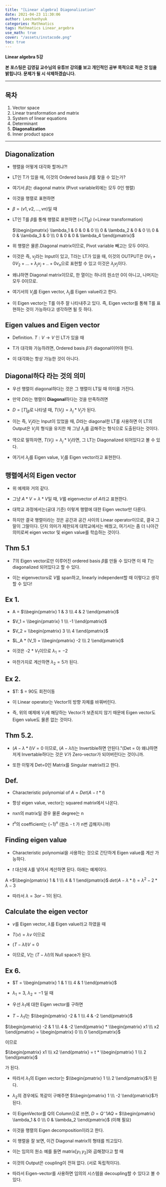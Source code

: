 ```yaml
---
title: "[Linear algebra] Diagonalization"
date: 2021-04-23 11:30:06
author: Leechanhyuk
categories: Mathmatics
tags: Mathmatics Linear_argebra
use_math: true
cover: "/assets/instacode.png"
toc: true
---
```


**Linear algebra 5강**

**본 포스팅은 김영길 교수님의 유튜브 강의를 보고 개인적인 공부 목적으로 적은 것 임을 밝힙니다. 문제가 될 시 삭제하겠습니다.**

* * *

## 목차

1. Vector space
2. Linear transformation and matrix
3. System of linear equations
4. Determinant
5. **Diagonalization**
6. Inner product space

* * *

## Diagonalization

 - 행렬을 어떻게 대각화 할꺼냐?!

 - LT인 T가 있을 때, 이것의 Ordered basis $\beta$를 찾을 수 있는가?

 - 여기서 $\beta$는 diagonal matrix (Pivot variable외에는 모두 0인 행렬)

 - 이것을 행렬로 표현하면

 - $\beta = (v1, v2, ... , vn)$일 때

 - LT인 T를 $\beta$를 통해 행렬로 표현하면 (=$[T]_\beta$) (=Linear transformation)

   $\\begin{pmatrix} \lambda_1 & 0 & 0 & 0 \\\ 0 & \lambda_2 & 0 & 0 \\\ 0 & 0 & \lambda_3 & 0 \\\ 0 & 0 & 0 & \lambda_4 \\end{pmatrix}$

 - 위 행렬은 물론.Diagonal matrix이므로, Pivot variable 빼고는 모두 0이다.

 - 이것은 즉, $v_j$라는 Input이 있고, T라는 LT가 있을 때, 이것의 OUTPUT은 $0V_1 + 0V_2 + ... + \lambda_j v_j + .. + 0v_n$으로 표현할 수 있고 이것은 $\lambda_j v_j$이다.

 - 왜냐하면 Diagonal matrix이므로, 한 열이는 하나의 원소만 0이 아니고, 나머지는 모두 0이므로.

 - 여기서의 $V_j$를 Eigen vector, $\lambda_j$를 Eigen value라고 한다.

 - 이 Eigen vector는 T를 아주 잘 나타내주고 있다. 즉, Eigen vector를 통해 T를 표현하는 것이 가능하다고 생각하면 될 듯 하다.

## Eigen values and Eigen vector

 - Definition. $T:V \to V$ 인 LT가 있을 때

 - T가 대각화 가능하려면, Ordered basis $\beta$가 diagonal이어야 한다.

 - 이 대각화는 항상 가능한 것이 아니다.

## Diagonal하다 라는 것의 의미

 - 우선 행렬이 diagonal하다는 것은 그 행렬이 LT일 때 의미를 가진다.

 - 만약 $D$라는 행렬이 **Diagonal**하다는 것을 만족하려면

 - $D = [T]_\beta$로 나타낼 때, $T(V_j) = \lambda_j * V_j$가 된다.

 - 이는 즉, $V_j$라는 Input이 있었을 때, $D$라는 diagonal한 LT를 사용하면 이 LT의 Output은 $V_j$의 형식을 유지한 채 그냥 $\lambda_j$를 곱해주는 형식으로 도출된다는 것이다.

 - 역으로 말하자면, $T(V_j) = \lambda_j * V_j$라면, 그 LT는 Diagonalized 되어있다고 볼 수 있다.

 - 여기서 $\lambda_j$를 Eigen value, $V_j$를 Eigen vector라고 표현한다.

## 행렬에서의 Eigen vector

 - 위 예제와 거의 같다.

 - 그냥 $A*V = \lambda * V$일 때, $V$를 eigenvector of $A$라고 표현한다.

 - 대학교 과정에서는(공대 기준) 이렇게 행렬에 대한 Eigen vector만 다룬다.

 - 하지만 결국 행렬이라는 것은 공간과 공간 사이의 Linear operator이므로, 결국 그말이 그말이다. 단지 의미가 제한되게 대학교에서는 배웠고, 여기서는 좀 더 나아간 의미로써 eigen vector 및 eigen value를 학습하는 것이다.

## Thm 5.1

 - $T$의 Eigen vector로만 이루어진 ordered basis $\beta$를 만들 수 있다면 이 때 $T$는 diagonalized 되어있다고 할 수 있다.

 - 이는 eigenvectors로 $V$를 span하고, linearly independent할 때 이렇다고 생각할 수 있다!

## Ex 1.

 - A = $\\begin{pmatrix} 1 & 3 \\\ 4 & 2 \\end{pmatrix}$

 - $V_1 = \\begin{pmatrix} 1 \\\ -1 \\end{pmatrix}$

 - $V_2 = \\begin{pmatrix} 3 \\\ 4 \\end{pmatrix}$

 - $L_A * (V_1)  = \\begin{pmatrix} -2 \\\ 2 \\end{pmatrix}$

 - 이것은 -2 * $V_1$이므로 $\lambda_1 = -2$

 - 마찬가지로 계산하면 $\lambda_2 = 5$가 된다.

## Ex 2.

 - $T: $ = 90도 회전이동

 - 이 Linear operator는 Vector의 방향 자체를 바꿔버린다.

 - 즉, 위의 예제에 $V_1$에 해당하는 Vector가 보존되지 않기 때문에 Eigen vector도 Eigen value도 물론 없는 것이다.

## Thm 5.2.

 - $(A - \lambda * I) V = 0$ 이므로, $(A - \lambda I)$는 Invertible하면 안된다."(Det = 0) 왜냐하면 저게 Invertable하다는 것은 $V$가 Zero-vector가 되어버린다는 것이니까.

 - 또한 이렇게 Det=0인 Matrix를 Singular matrix라고 한다.

## Def.

 - Characteristic polynomial of $A = Det(A - t * I)$

 - 항상 eigen value, vector는 squared matrix에서 나온다.

 - nxn의 matrix일 경우 물론 degree는 n

 - $t^n$의 coefficient는 $(-1)^n$ (원소 - t 가 n번 곱해지니까)

## Finding eigen value

 - Characteristic polynomial을 사용하는 것으로 간단하게 Eigen value를 계산 가능하다.

 - $t$ 대신에 $\lambda$를 넣어서 계산하면 된다. 아래는 예제이다.

 A =$\\begin{pmatrix} 1 & 1 \\\ 4 & 1 \\end{pmatrix}$
 $det(A - \lambda * I) = \lambda^2 - 2 * \lambda - 3$
 
 - 따라서 $\lambda =  3 or -1$이 된다.

## Calculate the eigen vector

 - $v$를 Eigen vector, $\lambda$를 Eigen value라고 하였을 때

 - $T(v) = \lambda v$ 이므로

 - $(T - \lambda I)V = 0$

 - 이므로, $V$는 $(T-\lambda I)$의 Null space가 된다. 

## Ex 6.

 - $T = \\begin{pmatrix} 1 & 1 \\\ 4 & 1 \\end{pmatrix}$

 - $\lambda_1 = 3$, $\lambda_2 = -1$ 일 때

 - 우선 $\lambda_1$에 대한 Eigen vector를 구하면

 - $T-\lambda_1 I$는 $\\begin{pmatrix} -2 & 1 \\\ 4 & -2 \\end{pmatrix}$
 
 $\\begin{pmatrix} -2 & 1 \\\ 4 & -2 \\end{pmatrix} * \\begin{pmatrix} x1 \\\ x2 \\end{pmatrix} = \\begin{pmatrix} 0 \\\ 0 \\end{pmatrix}$

 이므로

 $\\begin{pmatrix} x1 \\\ x2 \\end{pmatrix} = t * \\begin{pmatrix} 1 \\\ 2 \\end{pmatrix}$

 가 된다.

 - 따라서 $\lambda_1$의 Eigen vector는 $\\begin{pmatrix} 1 \\\ 2 \\end{pmatrix}$가 된다.

 - $\lambda_2$의 경우에도 똑같이 구해주면 $\\begin{pmatrix} 1 \\\ -2 \\end{pmatrix}$가 된다.

 - 이 EigenVector를 Q의 Column으로 쓰면, $D = Q^-1 A Q$ = $\\begin{pmatrix} \lambda_1 & 0 \\\ 0 & \lambda_2 \\end{pmatrix}$ (이해 필요)

 - 이것을 행렬의 Eigen decomposition이라고 한다.

 - 이 행렬을 잘 보면, 이건 Diagonal matrix의 형태를 띄고있다.

 - 이는 임의의 원소 예를 들면 matrix[$y_1 \ y_2$]와 곱해졌다고 할 때

 - 이것의 Output은 coupling이 전혀 없다. (서로 독립적이다).

 - 따라서 Eigen-vector를 사용하면 임의의 시스템을 decoupling할 수 있다고 볼 수 있다.




 